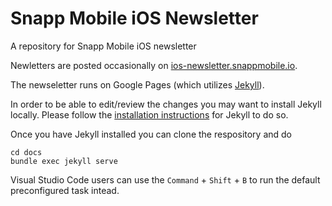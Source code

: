 # Snapp Mobile iOS Newsletter

A repository for Snapp Mobile iOS newsletter

Newletters are posted occasionally on [ios-newsletter.snappmobile.io](https://ios-newsletter.snappmobile.io/).

The newseletter runs on Google Pages (which utilizes [Jekyll](https://jekyllrb.com)).

In order to be able to edit/review the changes you may want to install Jekyll locally. Please follow the [installation instructions](https://jekyllrb.com/docs/installation/) for Jekyll to do so.

Once you have Jekyll installed you can clone the respository and do

```(zsh)
cd docs
bundle exec jekyll serve
```

Visual Studio Code users can use the `Command` + `Shift` + `B` to run the default preconfigured task intead.
